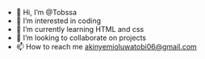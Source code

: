- 👋 Hi, I’m @Tobssa
- 👀 I’m interested in coding
- 🌱 I’m currently learning HTML and css
- 💞️ I’m looking to collaborate on projects
- 📫 How to reach me akinyemioluwatobi06@gmail.com

<!---
Tobssa/Tobssa is a ✨ special ✨ repository because its `README.md` (this file) appears on your GitHub profile.
You can click the Preview link to take a look at your changes.
--->
